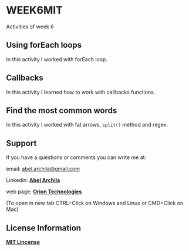 # WEEK6MIT
Activities of week 6

## Using forEach loops
In this activity I worked with forEach loop.

## Callbacks
In this activity I learned how to work with callbacks functions.

## Find the most common words
In this activity I worked with fat arrows, `split()` method and regex.

## Support
If you have a questions or comments you can write me at: 

email: <abel.archila@gmail.com>

Linkedin: **[Abel Archila](https://www.linkedin.com/in/abelarchila/)** 

web page: **[Orion Technologies](http://oriontechnologiesgt.com)**

(To open in new tab CTRL+Click on Windows and Linux or CMD+Click on Mac)

## License Information
**[MIT Lincense](https://opensource.org/licenses/MIT)**


